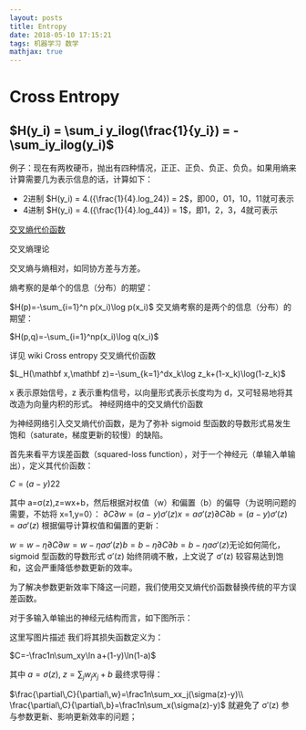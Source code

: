 ```yaml
---
layout: posts
title: Entropy
date: 2018-05-10 17:15:21
tags: 机器学习 数学
mathjax: true
---
```

# Cross Entropy

$H(y_i) = \sum_i y_ilog(\frac{1}{y_i}) = -\sum_iy_ilog(y_i)$
---
例子：现在有两枚硬币，抛出有四种情况，正正、正负、负正、负负。如果用熵来计算需要几为表示信息的话，计算如下：

- 2进制
  $H(y_i) = 4.({\frac{1}{4}.log_24}) = 2$，即00，01，10，11就可表示
- 4进制
  $H(y_i) = 4.({\frac{1}{4}.log_44}) = 1$，即1，2，3，4就可表示

<!-- more -->

[交叉熵代价函数][1]

交叉熵理论

交叉熵与熵相对，如同协方差与方差。

熵考察的是单个的信息（分布）的期望：


$H(p)=-\sum_{i=1}^n p(x_i)\log p(x_i)$
交叉熵考察的是两个的信息（分布）的期望： 

$H(p,q)=-\sum_{i=1}^np(x_i)\log q(x_i)$

详见 wiki Cross entropy
交叉熵代价函数


$L_H(\mathbf x,\mathbf z)=-\sum_{k=1}^dx_k\log z_k+(1-x_k)\log(1-z_k)$

x 表示原始信号，z 表示重构信号，以向量形式表示长度均为 d，又可轻易地将其改造为向量内积的形式。
神经网络中的交叉熵代价函数

为神经网络引入交叉熵代价函数，是为了弥补 sigmoid 型函数的导数形式易发生饱和（saturate，梯度更新的较慢）的缺陷。

首先来看平方误差函数（squared-loss function），对于一个神经元（单输入单输出），定义其代价函数： 

$C=(a−y)22$

其中 a=σ(z),z=wx+b，然后根据对权值（w）和偏置（b）的偏导（为说明问题的需要，不妨将 x=1,y=0）： 
$∂C∂w=(a−y)σ′(z)x=aσ′(z)∂C∂b=(a−y)σ′(z)=aσ′(z)$
根据偏导计算权值和偏置的更新： 

$w=w−η∂C∂w=w−ηaσ′(z)b=b−η∂C∂b=b−ηaσ′(z)​$
无论如何简化，sigmoid 型函数的导数形式 σ′(z) 始终阴魂不散，上文说了 σ′(z) 较容易达到饱和，这会严重降低参数更新的效率。

为了解决参数更新效率下降这一问题，我们使用交叉熵代价函数替换传统的平方误差函数。

对于多输入单输出的神经元结构而言，如下图所示： 

这里写图片描述 
我们将其损失函数定义为： 

$C=-\frac1n\sum_xy\ln a+(1-y)\ln(1-a)​$

其中 $a=\sigma(z),\;z=\sum_jw_jx_j+b$
最终求导得： 

$\frac{\partial\,C}{\partial\,w}=\frac1n\sum_xx_j(\sigma(z)-y)\\ \frac{\partial\,C}{\partial\,b}=\frac1n\sum_x(\sigma(z)-y)$
就避免了 σ′(z) 参与参数更新、影响更新效率的问题；


[1]: http://blog.csdn.net/lanchunhui/article/details/50970625
